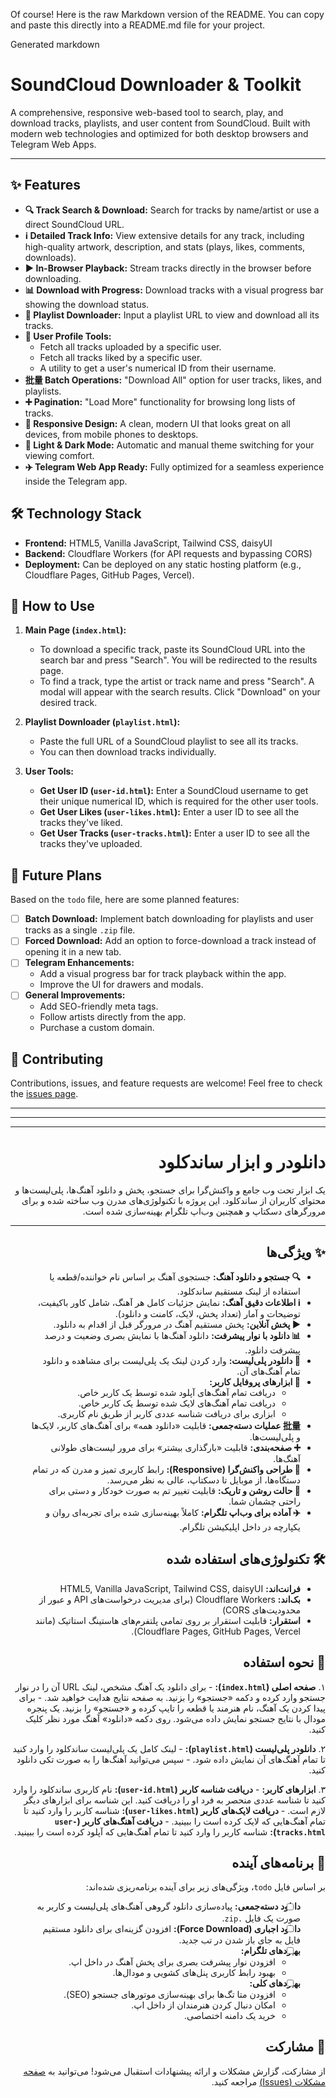 Of course! Here is the raw Markdown version of the README. You can copy and paste this directly into a README.md file for your project.

Generated markdown
# SoundCloud Downloader & Toolkit

A comprehensive, responsive web-based tool to search, play, and download tracks, playlists, and user content from SoundCloud. Built with modern web technologies and optimized for both desktop browsers and Telegram Web Apps.

---

## ✨ Features

-   **🔍 Track Search & Download:** Search for tracks by name/artist or use a direct SoundCloud URL.
-   **ℹ️ Detailed Track Info:** View extensive details for any track, including high-quality artwork, description, and stats (plays, likes, comments, downloads).
-   **▶️ In-Browser Playback:** Stream tracks directly in the browser before downloading.
-   **📊 Download with Progress:** Download tracks with a visual progress bar showing the download status.
-   **🎵 Playlist Downloader:** Input a playlist URL to view and download all its tracks.
-   **👤 User Profile Tools:**
    -   Fetch all tracks uploaded by a specific user.
    -   Fetch all tracks liked by a specific user.
    -   A utility to get a user's numerical ID from their username.
-   **批量 Batch Operations:** "Download All" option for user tracks, likes, and playlists.
-   **➕ Pagination:** "Load More" functionality for browsing long lists of tracks.
-   **📱 Responsive Design:** A clean, modern UI that looks great on all devices, from mobile phones to desktops.
-   **🎨 Light & Dark Mode:** Automatic and manual theme switching for your viewing comfort.
-   **✈️ Telegram Web App Ready:** Fully optimized for a seamless experience inside the Telegram app.

## 🛠️ Technology Stack

-   **Frontend:** HTML5, Vanilla JavaScript, Tailwind CSS, daisyUI
-   **Backend:** Cloudflare Workers (for API requests and bypassing CORS)
-   **Deployment:** Can be deployed on any static hosting platform (e.g., Cloudflare Pages, GitHub Pages, Vercel).

## 🚀 How to Use

1.  **Main Page (`index.html`):**
    -   To download a specific track, paste its SoundCloud URL into the search bar and press "Search". You will be redirected to the results page.
    -   To find a track, type the artist or track name and press "Search". A modal will appear with the search results. Click "Download" on your desired track.

2.  **Playlist Downloader (`playlist.html`):**
    -   Paste the full URL of a SoundCloud playlist to see all its tracks.
    -   You can then download tracks individually.

3.  **User Tools:**
    -   **Get User ID (`user-id.html`):** Enter a SoundCloud username to get their unique numerical ID, which is required for the other user tools.
    -   **Get User Likes (`user-likes.html`):** Enter a user ID to see all the tracks they've liked.
    -   **Get User Tracks (`user-tracks.html`):** Enter a user ID to see all the tracks they've uploaded.

## 🔮 Future Plans

Based on the `todo` file, here are some planned features:
-   [ ] **Batch Download:** Implement batch downloading for playlists and user tracks as a single `.zip` file.
-   [ ] **Forced Download:** Add an option to force-download a track instead of opening it in a new tab.
-   [ ] **Telegram Enhancements:**
    -   Add a visual progress bar for track playback within the app.
    -   Improve the UI for drawers and modals.
-   [ ] **General Improvements:**
    -   Add SEO-friendly meta tags.
    -   Follow artists directly from the app.
    -   Purchase a custom domain.

## 🤝 Contributing

Contributions, issues, and feature requests are welcome! Feel free to check the [issues page](https://github.com/your-username/your-repo/issues).

---
---
---

<div dir="rtl">

# دانلودر و ابزار ساندکلود

یک ابزار تحت وب جامع و واکنش‌گرا برای جستجو، پخش و دانلود آهنگ‌ها، پلی‌لیست‌ها و محتوای کاربران از ساندکلود. این پروژه با تکنولوژی‌های مدرن وب ساخته شده و برای مرورگرهای دسکتاپ و همچنین وب‌اپ تلگرام بهینه‌سازی شده است.

---

## ✨ ویژگی‌ها

-   **🔍 جستجو و دانلود آهنگ:** جستجوی آهنگ بر اساس نام خواننده/قطعه یا استفاده از لینک مستقیم ساندکلود.
-   **ℹ️ اطلاعات دقیق آهنگ:** نمایش جزئیات کامل هر آهنگ، شامل کاور باکیفیت، توضیحات و آمار (تعداد پخش، لایک، کامنت و دانلود).
-   **▶️ پخش آنلاین:** پخش مستقیم آهنگ در مرورگر قبل از اقدام به دانلود.
-   **📊 دانلود با نوار پیشرفت:** دانلود آهنگ‌ها با نمایش بصری وضعیت و درصد پیشرفت دانلود.
-   **🎵 دانلودر پلی‌لیست:** وارد کردن لینک یک پلی‌لیست برای مشاهده و دانلود تمام آهنگ‌های آن.
-   **👤 ابزارهای پروفایل کاربر:**
    -   دریافت تمام آهنگ‌های آپلود شده توسط یک کاربر خاص.
    -   دریافت تمام آهنگ‌های لایک شده توسط یک کاربر خاص.
    -   ابزاری برای دریافت شناسه عددی کاربر از طریق نام کاربری.
-   **批量 عملیات دسته‌جمعی:** قابلیت «دانلود همه» برای آهنگ‌های کاربر، لایک‌ها و پلی‌لیست‌ها.
-   **➕ صفحه‌بندی:** قابلیت «بارگذاری بیشتر» برای مرور لیست‌های طولانی آهنگ‌ها.
-   **📱 طراحی واکنش‌گرا (Responsive):** رابط کاربری تمیز و مدرن که در تمام دستگاه‌ها، از موبایل تا دسکتاپ، عالی به نظر می‌رسد.
-   **🎨 حالت روشن و تاریک:** قابلیت تغییر تم به صورت خودکار و دستی برای راحتی چشمان شما.
-   **✈️ آماده برای وب‌اپ تلگرام:** کاملاً بهینه‌سازی شده برای تجربه‌ای روان و یکپارچه در داخل اپلیکیشن تلگرام.

## 🛠️ تکنولوژی‌های استفاده شده

-   **فرانت‌اند:** HTML5, Vanilla JavaScript, Tailwind CSS, daisyUI
-   **بک‌اند:** Cloudflare Workers (برای مدیریت درخواست‌های API و عبور از محدودیت‌های CORS)
-   **استقرار:** قابلیت استقرار بر روی تمامی پلتفرم‌های هاستینگ استاتیک (مانند Cloudflare Pages, GitHub Pages, Vercel).

## 🚀 نحوه استفاده

۱. **صفحه اصلی (`index.html`):**
    - برای دانلود یک آهنگ مشخص، لینک URL آن را در نوار جستجو وارد کرده و دکمه «جستجو» را بزنید. به صفحه نتایج هدایت خواهید شد.
    - برای پیدا کردن یک آهنگ، نام هنرمند یا قطعه را تایپ کرده و «جستجو» را بزنید. یک پنجره مودال با نتایج جستجو نمایش داده می‌شود. روی دکمه «دانلود» آهنگ مورد نظر کلیک کنید.

۲. **دانلودر پلی‌لیست (`playlist.html`):**
    - لینک کامل یک پلی‌لیست ساندکلود را وارد کنید تا تمام آهنگ‌های آن نمایش داده شود.
    - سپس می‌توانید آهنگ‌ها را به صورت تکی دانلود کنید.

۳. **ابزارهای کاربر:**
    - **دریافت شناسه کاربر (`user-id.html`):** نام کاربری ساندکلود را وارد کنید تا شناسه عددی منحصر به فرد او را دریافت کنید. این شناسه برای ابزارهای دیگر لازم است.
    - **دریافت لایک‌های کاربر (`user-likes.html`):** شناسه کاربر را وارد کنید تا تمام آهنگ‌هایی که لایک کرده است را ببینید.
    - **دریافت آهنگ‌های کاربر (`user-tracks.html`):** شناسه کاربر را وارد کنید تا تمام آهنگ‌هایی که آپلود کرده است را ببینید.

## 🔮 برنامه‌های آینده

بر اساس فایل `todo`، ویژگی‌های زیر برای آینده برنامه‌ریزی شده‌اند:
-   [ ] **دانلود دسته‌جمعی:** پیاده‌سازی دانلود گروهی آهنگ‌های پلی‌لیست و کاربر به صورت یک فایل `.zip`.
-   [ ] **دانلود اجباری (Force Download):** افزودن گزینه‌ای برای دانلود مستقیم فایل به جای باز شدن در تب جدید.
-   [ ] **بهبودهای تلگرام:**
    -   افزودن نوار پیشرفت بصری برای پخش آهنگ در داخل اپ.
    -   بهبود رابط کاربری پنل‌های کشویی و مودال‌ها.
-   [ ] **بهبودهای کلی:**
    -   افزودن متا تگ‌ها برای بهینه‌سازی موتورهای جستجو (SEO).
    -   امکان دنبال کردن هنرمندان از داخل اپ.
    -   خرید یک دامنه اختصاصی.

## 🤝 مشارکت

از مشارکت، گزارش مشکلات و ارائه پیشنهادات استقبال می‌شود! می‌توانید به [صفحه مشکلات (Issues)](https://github.com/your-username/your-repo/issues) مراجعه کنید.

</div>
